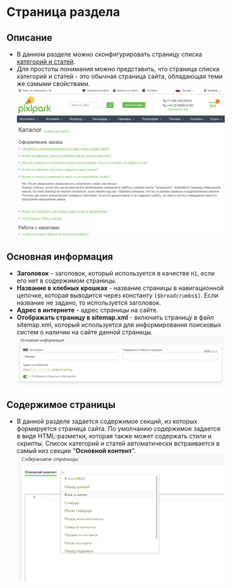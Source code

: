 # Страница раздела
## Описание
* В данном разделе можно сконфигурировать страницу списка [категорий и статей](https://demo.pixlpark.ru/faq).  
* Для простоты понимания можно представить, что страница списка категорий и статей - это обычная страница сайта, обладающая теми же самыми свойствами.
![](../_media/faq/faq.png ':size=80%')

## Основная информация
* __Заголовок__ - заголовок, который используется в качестве `H1`, если его нет в содержимом страницы.
* __Название в хлебных крошках__ - название страницы в навигационной цепочке, которая выводится через константу `[$breadcrumbs$]`. Если название не задано, то используется заголовок.
* __Адрес в интернете__ - адрес страницы на сайте.
* __Отображать страницу в sitemap.xml__ - включить страницу в файл sitemap.xml, который используется для информирования поисковых систем о наличии на сайте данной страницы.
![](../_media/faq/faq07.png)

## Содержимое страницы
* В данной разделе задается содержимое секций, из которых формируется страница сайта. По умолчанию содержимое задается в виде HTML-разметки, которая также может содержать стили и скрипты. Список категорий и статей автоматически встраивается в самый низ секции "__Основной контент__".
![](../_media/feedback/page-content.png)